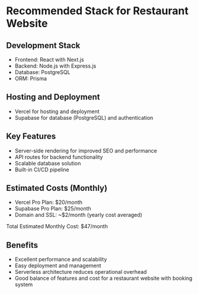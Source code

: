 # Recommended Stack for Restaurant Website

## Development Stack
- Frontend: React with Next.js
- Backend: Node.js with Express.js
- Database: PostgreSQL
- ORM: Prisma

## Hosting and Deployment
- Vercel for hosting and deployment
- Supabase for database (PostgreSQL) and authentication

## Key Features
- Server-side rendering for improved SEO and performance
- API routes for backend functionality
- Scalable database solution
- Built-in CI/CD pipeline

## Estimated Costs (Monthly)
- Vercel Pro Plan: $20/month
- Supabase Pro Plan: $25/month
- Domain and SSL: ~$2/month (yearly cost averaged)

Total Estimated Monthly Cost: $47/month

## Benefits
- Excellent performance and scalability
- Easy deployment and management
- Serverless architecture reduces operational overhead
- Good balance of features and cost for a restaurant website with booking system